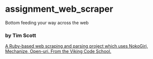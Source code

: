 # assignment_web_scraper
Bottom feeding your way across the web

### by Tim Scott

[A Ruby-based web scraping and parsing project which uses NokoGiri, Mechanize, Open-uri.  From the Viking Code School.](http://www.vikingcodeschool.com)
